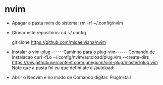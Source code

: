 # nvim
* Apagar a pasta nvim do sistema: rm -rf ~/.config/nvim

* Clonar este repositório: 
   cd ~/.config

   git clone https://github.com/micaelviana/nvim

* Instalar o vim-plug
------Caminho para o plug-vim------
Comando de instalacao
curl -fLo ~/.config/nvim/autoload/plug.vim --create-dirs \
    https://raw.githubusercontent.com/junegunn/vim-plug/master/plug.vim
Note que a pasta foi eu que defini ate o /autoload:

* Abrir o Neovim e no modo de Comando digitar: PlugInstall
